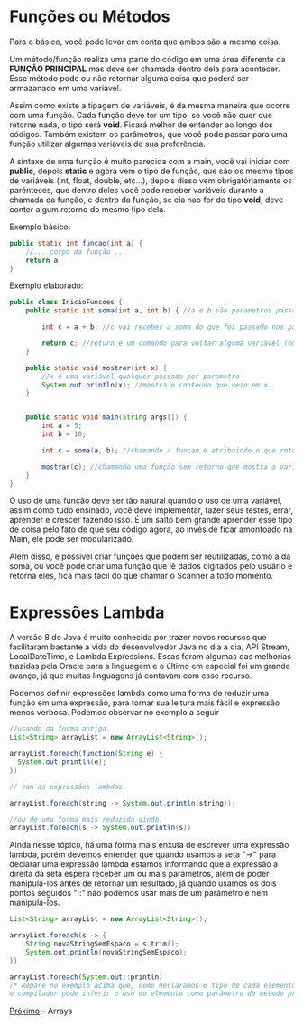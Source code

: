 <h1> Funções ou Métodos </h1>
Para o básico, você pode levar em conta que ambos são a mesma coisa.

Um método/função realiza uma parte do código em uma área diferente da **FUNÇÃO PRINCIPAL** mas deve ser chamada dentro dela para acontecer. Esse método pode ou não retornar alguma coisa que poderá ser armazanado em uma variável.

Assim como existe a tipagem de variáveis, é da mesma maneira que ocorre com uma função. Cada função deve ter um tipo, se você não quer que retorne nada, o tipo será **void**. Ficará melhor de entender ao longo dos códigos. Também existem os parâmetros, que você pode passar para uma função utilizar algumas variáveis de sua preferência.

A sintaxe de uma função é muito parecida com a main, você vai iniciar com **public**, depois **static** e agora vem o tipo de função, que são os mesmo tipos de variáveis (int, float, double, etc...), depois disso vem obrigatóriamente os parênteses, que dentro deles você pode receber variáveis durante a chamada da função, e dentro da função, se ela nao for do tipo **void**, deve conter algum retorno do mesmo tipo dela.

Exemplo básico:

```java
public static int funcao(int a) {
    //... corpo da função ...
    return a;
}
```

Exemplo elaborado:

```java
public class InicioFuncoes {
    public static int soma(int a, int b) { //a e b são parametros passados na chamada da função.

        int c = a + b; //c vai receber a soma do que foi passado nos parametros

        return c; //return é um comando para voltar alguma variável (ou ate mesmo outra funcao) do mesmo tipo que a funcao foi criada.
    }

    public static void mostrar(int x) {
        //x é uma variável qualquer passada por parametro
        System.out.println(x); //mostra o conteudo que veio em x.
    }


    public static void main(String args[]) {
        int a = 5;
        int b = 10;

        int c = soma(a, b); //chamando a funcao e atribuindo o que retorna dela na variável c. É passado por parâmetro os valores que você quer somar e a variável que vai receber deve ser do tipo de retorno da função.

        mostrar(c); //chamando uma função sem retorno que mostra a variável passada por paramêtro.
    }
}
```

O uso de uma função deve ser tão natural quando o uso de uma variável, assim como tudo ensinado, você deve implementar, fazer seus testes, errar, aprender e crescer fazendo isso. É um salto bem grande aprender esse tipo de coisa pelo fato de que seu código agora, ao invés de ficar amontoado na Main, ele pode ser modularizado.

Além disso, é possível criar funções que podem ser reutilizadas, como a da soma, ou você pode criar uma função que lê dados digitados pelo usuário e retorna eles, fica mais fácil do que chamar o Scanner a todo momento.

<h1>Expressões Lambda</h1>

A versão 8 do Java é muito conhecida por trazer novos recursos que facilitaram bastante a vida do desenvolvedor Java no dia a dia, API Stream, LocalDateTime, e Lambda Expressions. Essas foram algumas das melhorias trazidas pela Oracle para a linguagem e o último em especial foi um grande avanço, já que muitas linguagens já contavam com esse recurso.

Podemos definir expressões lambda como uma forma de reduzir uma função em uma expressão, para tornar sua leitura mais fácil e expressão menos verbosa. Podemos observar no exemplo a seguir

```java
//usando da forma antiga.
List<String> arrayList = new ArrayList<String>();

arrayList.foreach(function(String e) {
  System.out.println(e);
})

// com as expressões lambdas.

arrayList.foreach(string -> System.out.println(string));

//ou de uma forma mais reduzida ainda.
arrayList.foreach(s -> System.out.println(s))

```

Ainda nesse tópico, há uma forma mais enxuta de escrever uma expressão lambda, porém devemos entender que quando usamos a seta "->" para declarar uma expressão lambda estamos informando que a expressão a direita da seta espera receber um ou mais parâmetros, além de poder manipulá-los antes de retornar um resultado, já quando usamos os dois pontos seguidos "::" não podemos usar mais de um parâmetro e nem manipulá-los.

```java
List<String> arrayList = new ArrayList<String>();

arrayList.foreach(s -> {
    String novaStringSemEspaco = s.trim();
    System.out.println(novaStringSemEspaco);
})

arrayList.foreach(System.out::println)
/* Repare no exemplo acima que, como declaramos o tipo de cada elemento no array ( String ), se fizemos dessa forma,
o compilador pode inferir o uso do elemento como parâmetro do método println, o qual faz parte do pacote System.out, presente no Java lib */
```

[Próximo](./13-Arrays.md) - Arrays
